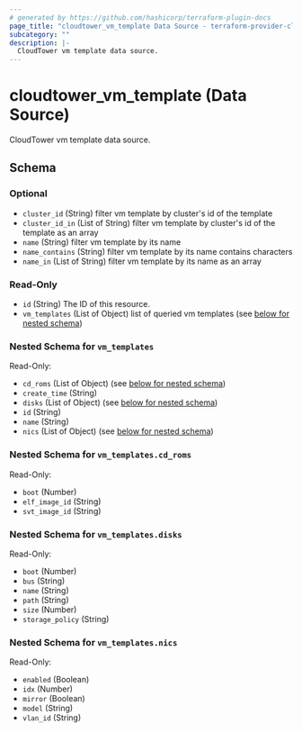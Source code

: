```yaml
---
# generated by https://github.com/hashicorp/terraform-plugin-docs
page_title: "cloudtower_vm_template Data Source - terraform-provider-cloudtower"
subcategory: ""
description: |-
  CloudTower vm template data source.
---
```


# cloudtower_vm_template (Data Source)

CloudTower vm template data source.



<!-- schema generated by tfplugindocs -->
## Schema

### Optional

- `cluster_id` (String) filter vm template by cluster's id of the template
- `cluster_id_in` (List of String) filter vm template by cluster's id of the template as an array
- `name` (String) filter vm template by its name
- `name_contains` (String) filter vm template by its name contains characters
- `name_in` (List of String) filter vm template by its name as an array

### Read-Only

- `id` (String) The ID of this resource.
- `vm_templates` (List of Object) list of queried vm templates (see [below for nested schema](#nestedatt--vm_templates))

<a id="nestedatt--vm_templates"></a>
### Nested Schema for `vm_templates`

Read-Only:

- `cd_roms` (List of Object) (see [below for nested schema](#nestedobjatt--vm_templates--cd_roms))
- `create_time` (String)
- `disks` (List of Object) (see [below for nested schema](#nestedobjatt--vm_templates--disks))
- `id` (String)
- `name` (String)
- `nics` (List of Object) (see [below for nested schema](#nestedobjatt--vm_templates--nics))

<a id="nestedobjatt--vm_templates--cd_roms"></a>
### Nested Schema for `vm_templates.cd_roms`

Read-Only:

- `boot` (Number)
- `elf_image_id` (String)
- `svt_image_id` (String)


<a id="nestedobjatt--vm_templates--disks"></a>
### Nested Schema for `vm_templates.disks`

Read-Only:

- `boot` (Number)
- `bus` (String)
- `name` (String)
- `path` (String)
- `size` (Number)
- `storage_policy` (String)


<a id="nestedobjatt--vm_templates--nics"></a>
### Nested Schema for `vm_templates.nics`

Read-Only:

- `enabled` (Boolean)
- `idx` (Number)
- `mirror` (Boolean)
- `model` (String)
- `vlan_id` (String)
